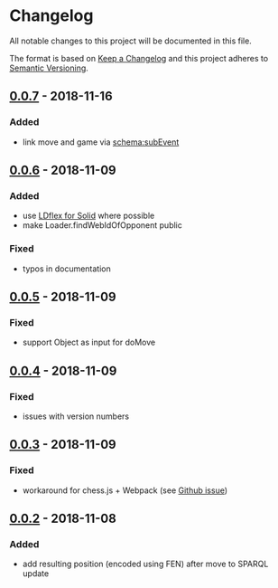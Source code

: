 # Changelog

All notable changes to this project will be documented in this file.

The format is based on [Keep a Changelog](http://keepachangelog.com/en/1.0.0/)
and this project adheres to [Semantic Versioning](http://semver.org/spec/v2.0.0.html).

## [0.0.7] - 2018-11-16

### Added

- link move and game via [schema:subEvent](http://schema.org/subEvent)

## [0.0.6] - 2018-11-09

### Added

- use [LDflex for Solid](https://github.com/solid/query-ldflex) where possible
- make Loader.findWebIdOfOpponent public

### Fixed

- typos in documentation

## [0.0.5] - 2018-11-09

### Fixed

- support Object as input for doMove

## [0.0.4] - 2018-11-09

### Fixed

- issues with version numbers

## [0.0.3] - 2018-11-09

### Fixed

- workaround for chess.js + Webpack (see [Github issue](https://github.com/jhlywa/chess.js/issues/196))

## [0.0.2] - 2018-11-08

### Added

- add resulting position (encoded using FEN) after move to SPARQL update

[0.0.7]: https://github.com/pheyvaer/semantic-chess-js/compare/v0.0.6...v0.0.7
[0.0.6]: https://github.com/pheyvaer/semantic-chess-js/compare/v0.0.5...v0.0.6
[0.0.5]: https://github.com/pheyvaer/semantic-chess-js/compare/v0.0.4...v0.0.5
[0.0.4]: https://github.com/pheyvaer/semantic-chess-js/compare/v0.0.3...v0.0.4
[0.0.3]: https://github.com/pheyvaer/semantic-chess-js/compare/v0.0.2...v0.0.3
[0.0.2]: https://github.com/pheyvaer/semantic-chess-js/compare/v0.0.1...v0.0.2
